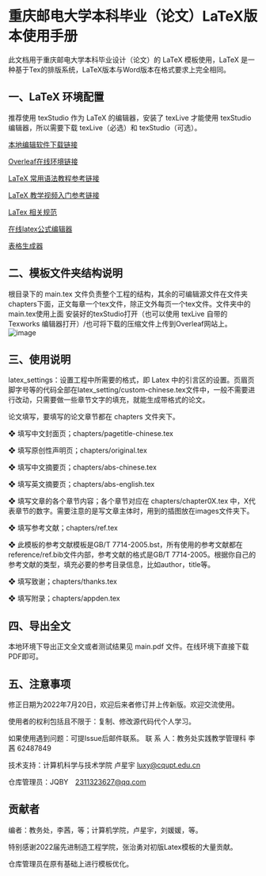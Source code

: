 # 重庆邮电大学本科毕业（论文）LaTeX版本使用手册
此文档用于重庆邮电大学本科毕业设计（论文）的 LaTeX 模板使用，LaTeX 是一种基于Tex的排版系统，LaTeX版本与Word版本在格式要求上完全相同。
## 一、LaTeX 环境配置
推荐使用 texStudio 作为 LaTeX 的编辑器，安装了 texLive 才能使用 texStudio 编辑器，所以需要下载 texLive（必选）和 texStudio（可选）。

[本地编辑软件下载链接](https://blog.csdn.net/weixin_47581344/article/details/124356086)

[Overleaf在线环境链接](https://cn.overleaf.com)

[LaTeX 常用语法教程参考链接](https://blog.csdn.net/tianzong2019/article/details/106521432)

[LaTeX 教学视频入门参考链接](https://www.bilibili.com/video/av6564090)

[LaTex 相关规范](https://github.com/Haixing-Hu)

[在线latex公式编辑器](https://www.latexlive.com)

[表格生成器](https://www.tablesgenerator.com)

## 二、模板文件夹结构说明
根目录下的 main.tex 文件负责整个工程的结构，其余的可编辑源文件在文件夹 chapters下面，正文每章一个tex文件，除正文外每页一个tex文件。文件夹中的main.tex使用上面
安装好的texStudio打开（也可以使用 texLive 自带的 Texworks 编辑器打开）/也可将下载的压缩文件上传到Overleaf网站上。
![image](https://user-images.githubusercontent.com/55845745/180152693-486f6767-c939-484c-961d-723fb40a9370.png)

## 三、使用说明
latex_settings：设置工程中所需要的格式，即 Latex 中的引言区的设置。页眉页脚字号等的代码全部在latex_setting/custom-chinese.tex文件中，一般不需要进行改动，只需要做一些章节文字的填充，就能生成带格式的论文。

论文填写，要填写的论文章节都在 chapters 文件夹下。

❖ 填写中文封面页；chapters/pagetitle-chinese.tex

❖ 填写原创性声明页；chapters/original.tex

❖ 填写中文摘要页；chapters/abs-chinese.tex

❖ 填写英文摘要页；chapters/abs-english.tex

❖ 填写文章的各个章节内容；各个章节对应在 chapters/chapter0X.tex 中，X代表章节的数字。需要注意的是写文章主体时，用到的插图放在images文件夹下。

❖ 填写参考文献；chapters/ref.tex

❖ 此模板的参考文献模板是GB/T 7714-2005.bst，所有使用的参考文献都在reference/ref.bib文件内部，参考文献的格式是GB/T 7714-2005。根据你自己的参考文献的类型，填充必要的参考目录信息，比如author，title等。

❖ 填写致谢；chapters/thanks.tex

❖ 填写附录；chapters/appden.tex

## 四、导出全文
本地环境下导出正文全文或者测试结果见 main.pdf 文件。在线环境下直接下载PDF即可。
## 五、注意事项
修正日期为2022年7月20日，欢迎后来者修订并上传新版。欢迎交流使用。

使用者的权利包括且不限于：复制、修改源代码代个人学习。

如果使用遇到问题：可提Issue后邮件联系。
联 系 人：教务处实践教学管理科 李茜 62487849

技术支持：计算机科学与技术学院 卢星宇 luxy@cqupt.edu.cn

仓库管理员：JQBY　2311323627@qq.com
## 贡献者
编者：教务处，李茜，等；计算机学院，卢星宇，刘媛媛，等。

特别感谢2022届先进制造工程学院，张治勇对初版Latex模板的大量贡献。

仓库管理员在原有基础上进行模板优化。
